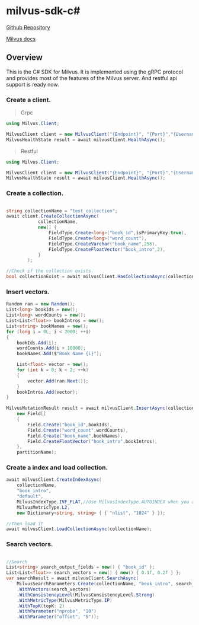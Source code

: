 ﻿# milvus-sdk-c#

[Github Repository](https://github.com/milvus-io/milvus-sdk-csharp)

[Milvus docs](https://milvus.io/docs)

## Overview

This is the C# SDK for Milvus.
It is implemented using the gRPC protocol and provides most of the features of the Milvus server.
And restful api support is ready now.

### Create a client.

> Grpc

```csharp
using Milvus.Client;

MilvusClient client = new MilvusClient("{Endpoint}", "{Port}","{Username}","Password");
MilvusHealthState result = await milvusClient.HealthAsync();
```

> Restful

```csharp
using Milvus.Client;

MilvusClient client = new MilvusClient("{Endpoint}", "{Port}","{Username}","Password");
MilvusHealthState result = await milvusClient.HealthAsync();
```

### Create a collection.

```csharp

string collectionName = "test_collection";
await client.CreateCollectionAsync(
            collectionName,
            new[] {
                FieldType.Create<long>("book_id",isPrimaryKey:true),
                FieldType.Create<long>("word_count"),
                FieldType.CreateVarchar("book_name",256),
                FieldType.CreateFloatVector("book_intro",2),
            }
        );

//Check if the collection exists.
bool collectionExist = await milvusClient.HasCollectionAsync(collectionName);
```

### Insert vectors.

```csharp
Random ran = new Random();
List<long> bookIds = new();
List<long> wordCounts = new();
List<List<float>> bookIntros = new();
List<string> bookNames = new();
for (long i = 0L; i < 2000; ++i)
{
    bookIds.Add(i);
    wordCounts.Add(i + 10000);
    bookNames.Add($"Book Name {i}");

    List<float> vector = new();
    for (int k = 0; k < 2; ++k)
    {
        vector.Add(ran.Next());
    }
    bookIntros.Add(vector);
}

MilvusMutationResult result = await milvusClient.InsertAsync(collectionName,
    new Field[]
    {
        Field.Create("book_id",bookIds),
        Field.Create("word_count",wordCounts),
        Field.Create("book_name",bookNames),
        Field.CreateFloatVector("book_intro",bookIntros),
    },
    partitionName);
```

### Create a index and load collection.

```csharp
await milvusClient.CreateIndexAsync(
    collectionName,
    "book_intro",
    "default",
    MilvusIndexType.IVF_FLAT,//Use MilvusIndexType.AUTOINDEX when you are using zilliz cloud.
    MilvusMetricType.L2,
    new Dictionary<string, string> { { "nlist", "1024" } });

//Then load it
await milvusClient.LoadCollectionAsync(collectionName);
```

### Search vectors.

```csharp

//Search
List<string> search_output_fields = new() { "book_id" };
List<List<float>> search_vectors = new() { new() { 0.1f, 0.2f } };
var searchResult = await milvusClient.SearchAsync(
    MilvusSearchParameters.Create(collectionName, "book_intro", search_output_fields)
    .WithVectors(search_vectors)
    .WithConsistencyLevel(MilvusConsistencyLevel.Strong)
    .WithMetricType(MilvusMetricType.IP)
    .WithTopK(topK: 2)
    .WithParameter("nprobe", "10")
    .WithParameter("offset", "5"));
```
